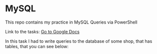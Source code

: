 # MySQL

This repo contains my practice in MySQL Queries via PowerShell

Link to the tasks: <a href="https://docs.google.com/document/d/1iHBhHU7XXXPLLyGmpgWAH6TR1g5SfaauwYZc2DLb-gY/edit?usp=sharing">Go to Google Docs</a>

In this task I had to write queries to the database of some shop, that has tables, that you can see below:

